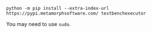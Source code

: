 `python -m pip install --extra-index-url https://pypi.metamorphsoftware.com/ testbenchexecutor`

You may need to use `sudo`.
